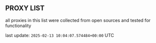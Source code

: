 ## PROXY LIST

all proxies in this list were collected from open sources and tested for functionality

last update: `2025-02-13 10:04:07.574484+00:00` UTC